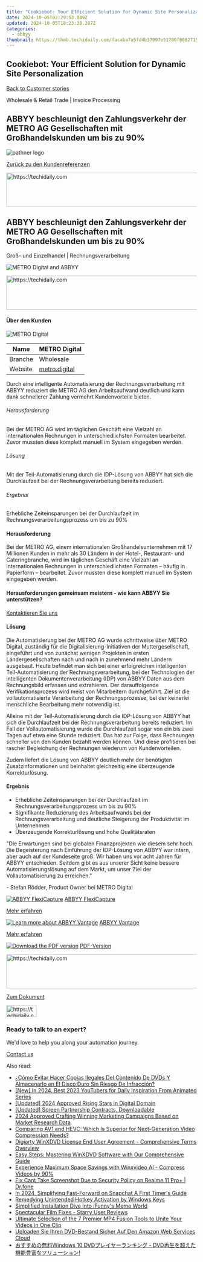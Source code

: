 ```yaml
---
title: "Cookiebot: Your Efficient Solution for Dynamic Site Personalization"
date: 2024-10-05T02:29:53.049Z
updated: 2024-10-05T18:23:38.287Z
categories:
  - abbyy
thumbnail: https://thmb.techidaily.com/facaba7a5fd4b37097e51780f00827156432b8b7f6935409750ab63148a1187d.jpg
---
```


## Cookiebot: Your Efficient Solution for Dynamic Site Personalization

[Back to Customer stories](https://tools.techidaily.com/abbyy/products/)

Wholesale & Retail Trade | Invoice Processing

## ABBYY beschleunigt den Zahlungsverkehr der METRO AG Gesellschaften mit Großhandelskunden um bis zu 90%

![pathner logo](https://content.abbyy.com/-/media/project/abbyy/abbyy/logos-white/de/183288.png?h=40&iar=0&w=120)

[Zurück zu den Kundenreferenzen](https://tools.techidaily.com/abbyy/products/)

<!-- affiliate ads begin -->
<a href="https://aligracehair.sjv.io/c/5597632/2080317/19272" target="_top" id="2080317">
  <img src="//a.impactradius-go.com/display-ad/19272-2080317" border="0" alt="https://techidaily.com" width="728" height="90"/>
</a>
<img height="0" width="0" src="https://aligracehair.sjv.io/i/5597632/2080317/19272" style="position:absolute;visibility:hidden;" border="0" />
<!-- affiliate ads end -->

## ABBYY beschleunigt den Zahlungsverkehr der METRO AG Gesellschaften mit Großhandelskunden um bis zu 90% 

Groß- und Einzelhandel | Rechnungsverarbeitung 

![METRO Digital and ABBYY](https://static4.abbyy.com/abbyycommedia/36403/metro-digital-1.jpg) 

<!-- affiliate ads begin -->
<a href="https://appsumo.8odi.net/c/5597632/2151855/7443" target="_top" id="2151855">
  <img src="//a.impactradius-go.com/display-ad/7443-2151855" border="0" alt="https://techidaily.com" width="728" height="90"/>
</a>
<img height="0" width="0" src="https://appsumo.8odi.net/i/5597632/2151855/7443" style="position:absolute;visibility:hidden;" border="0" />
<!-- affiliate ads end -->

#### Über den Kunden

![METRO Digital](https://static5.abbyy.com/abbyycommedia/36404/logo_metrodigital.png) 

| Name    | METRO Digital                           |
| ------- | --------------------------------------- |
| Branche | Wholesale                               |
| Website | [metro.digital](https://metro.digital/) |

Durch eine intelligente Automatisierung der Rechnungsverarbeitung mit ABBYY reduziert die METRO AG den Arbeitsaufwand deutlich und kann dank schnellerer Zahlung vermehrt Kundenvorteile bieten.

###### Herausforderung

Bei der METRO AG wird im täglichen Geschäft eine Vielzahl an internationalen Rechnungen in unterschiedlichsten Formaten bearbeitet. Zuvor mussten diese komplett manuell im System eingegeben werden.

###### Lösung

Mit der Teil-Automatisierung durch die IDP-Lösung von ABBYY hat sich die Durchlaufzeit bei der Rechnungsverarbeitung bereits reduziert.

###### Ergebnis

Erhebliche Zeiteinsparungen bei der Durchlaufzeit im Rechnungsverarbeitungsprozess um bis zu 90%

#### Herausforderung

Bei der METRO AG, einem internationalen Großhandelsunternehmen mit 17 Millionen Kunden in mehr als 30 Ländern in der Hotel-, Restaurant- und Cateringbranche, wird im täglichen Geschäft eine Vielzahl an internationalen Rechnungen in unterschiedlichsten Formaten – häufig in Papierform – bearbeitet. Zuvor mussten diese komplett manuell im System eingegeben werden.

#### Herausforderungen gemeinsam meistern - wie kann ABBYY Sie unterstützen?  

[Kontaktieren Sie uns](https://tools.techidaily.com/abbyy/products/) 

#### Lösung

Die Automatisierung bei der METRO AG wurde schrittweise über METRO Digital, zuständig für die Digitalisierung-Initiativen der Muttergesellschaft, eingeführt und von zunächst wenigen Projekten in ersten Ländergesellschaften nach und nach in zunehmend mehr Ländern ausgebaut. Heute befindet man sich bei einer erfolgreichen intelligenten Teil-Automatisierung der Rechnungsverarbeitung, bei der Technologien der intelligenten Dokumentenverarbeitung (IDP) von ABBYY Daten aus dem Rechnungsbild erfassen und extrahieren. Der darauffolgende Verifikationsprozess wird meist von Mitarbeitern durchgeführt. Ziel ist die vollautomatisierte Verarbeitung der Rechnungsprozesse, bei der keinerlei menschliche Bearbeitung mehr notwendig ist.

Alleine mit der Teil-Automatisierung durch die IDP-Lösung von ABBYY hat sich die Durchlaufzeit bei der Rechnungsverarbeitung bereits reduziert. Im Fall der Vollautomatisierung wurde die Durchlaufzeit sogar von ein bis zwei Tagen auf etwa eine Stunde reduziert. Das hat zur Folge, dass Rechnungen schneller von den Kunden bezahlt werden können. Und diese profitieren bei rascher Begleichung der Rechnungen wiederum von Kundenvorteilen.

Zudem liefert die Lösung von ABBYY deutlich mehr der benötigten Zusatzinformationen und beinhaltet gleichzeitig eine überzeugende Korrekturlösung.

#### Ergebnis

* Erhebliche Zeiteinsparungen bei der Durchlaufzeit im Rechnungsverarbeitungsprozess um bis zu 90%
* Signifikante Reduzierung des Arbeitsaufwands bei der Rechnungsverarbeitung und deutliche Steigerung der Produktivität im Unternehmen
* Überzeugende Korrekturlösung und hohe Qualitätsraten

 "Die Erwartungen sind bei globalen Finanzprojekten wie diesem sehr hoch. Die Begeisterung nach Einführung der IDP-Lösung von ABBYY war intern, aber auch auf der Kundeseite groß. Wir haben uns vor acht Jahren für ABBYY entschieden. Seitdem gibt es aus unserer Sicht keine bessere Automatisierungslösung auf dem Markt, um unser Ziel der Vollautomatisierung zu erreichen."

 \- Stefan Rödder, Product Owner bei METRO Digital

[![ABBYY FlexiCapture](https://static2.abbyy.com/abbyycommedia/21380/4-flexicapture.jpg)](https://tools.techidaily.com/abbyy/products/) [ABBYY FlexiCapture](https://tools.techidaily.com/abbyy/products/) 

[Mehr erfahren](https://tools.techidaily.com/abbyy/products/) 

[![Learn more about ABBYY Vantage](https://static4.abbyy.com/abbyycommedia/35821/vantage_360x162.jpg)](https://tools.techidaily.com/abbyy/products/) [ABBYY Vantage](https://tools.techidaily.com/abbyy/products/) 

[Mehr erfahren](https://tools.techidaily.com/abbyy/products/) 

[![Download the PDF version](https://static2.abbyy.com/abbyycommedia/29440/10c-ecclesia-cover3-360x162.jpg)](https://static1.abbyy.com/abbyycommedia/36476/customerstory-intelligentedokumentenverarbeitung-metro-digital-de.pdf "PDF-Version") [PDF-Version](https://static1.abbyy.com/abbyycommedia/36476/customerstory-intelligentedokumentenverarbeitung-metro-digital-de.pdf "PDF-Version") 

<!-- affiliate ads begin -->
<a href="https://appsumo.8odi.net/c/5597632/2137378/7443" target="_top" id="2137378">
  <img src="//a.impactradius-go.com/display-ad/7443-2137378" border="0" alt="https://techidaily.com" width="600" height="90"/>
</a>
<img height="0" width="0" src="https://appsumo.8odi.net/i/5597632/2137378/7443" style="position:absolute;visibility:hidden;" border="0" />
<!-- affiliate ads end -->

[Zum Dokument](https://static1.abbyy.com/abbyycommedia/36476/customerstory-intelligentedokumentenverarbeitung-metro-digital-de.pdf "PDF-Version") 

<!-- affiliate ads begin -->
<a href="https://25home.pxf.io/c/5597632/2148634/16836" target="_top" id="2148634">
  <img src="//a.impactradius-go.com/display-ad/16836-2148634" border="0" alt="https://techidaily.com" width="80" height="31"/>
</a>
<img height="0" width="0" src="https://25home.pxf.io/i/5597632/2148634/16836" style="position:absolute;visibility:hidden;" border="0" />
<!-- affiliate ads end -->

### Ready to talk to an expert?

We'd love to help you along your automation journey.

[Contact us](https://tools.techidaily.com/abbyy/products/)

<ins class="adsbygoogle"
     style="display:block"
     data-ad-format="autorelaxed"
     data-ad-client="ca-pub-7571918770474297"
     data-ad-slot="1223367746"></ins>

<ins class="adsbygoogle"
     style="display:block"
     data-ad-client="ca-pub-7571918770474297"
     data-ad-slot="8358498916"
     data-ad-format="auto"
     data-full-width-responsive="true"></ins>

<span class="atpl-alsoreadstyle">Also read:</span>
<div><ul>
<li><a href="https://discover-blog.techidaily.com/como-evitar-hacer-copias-ilegales-del-contenido-de-dvds-y-almacenarlo-en-el-disco-duro-sin-riesgo-de-infraccion/"><u>¿Cómo Evitar Hacer Copias Ilegales Del Contenido De DVDs Y Almacenarlo en El Disco Duro Sin Riesgo De Infracción?</u></a></li>
<li><a href="https://facebook-video-share.techidaily.com/new-in-2024-best-2023-youtubers-for-daily-inspiration-from-animated-series/"><u>[New] In 2024, Best 2023 YouTubers for Daily Inspiration From Animated Series</u></a></li>
<li><a href="https://youtube-data.techidaily.com/ed-2024-approved-rising-stars-in-digital-domain/"><u>[Updated] 2024 Approved Rising Stars in Digital Domain</u></a></li>
<li><a href="https://extra-support.techidaily.com/updated-screen-partnership-contracts-downloadable/"><u>[Updated] Screen Partnership Contracts, Downloadable</u></a></li>
<li><a href="https://extra-resources.techidaily.com/2024-approved-crafting-winning-marketing-campaigns-based-on-market-research-data/"><u>2024 Approved Crafting Winning Marketing Campaigns Based on Market Research Data</u></a></li>
<li><a href="https://discover-blog.techidaily.com/comparing-av1-and-hevc-which-is-superior-for-next-generation-video-compression-needs/"><u>Comparing AV1 and HEVC: Which Is Superior for Next-Generation Video Compression Needs?</u></a></li>
<li><a href="https://discover-blog.techidaily.com/digiarty-winxdvd-license-end-user-agreement-comprehensive-terms-overview/"><u>Digiarty WinXDVD License End User Agreement - Comprehensive Terms Overview</u></a></li>
<li><a href="https://discover-blog.techidaily.com/easy-steps-mastering-winxdvd-software-with-our-comprehensive-guide/"><u>Easy Steps: Mastering WinXDVD Software with Our Comprehensive Guide</u></a></li>
<li><a href="https://discover-blog.techidaily.com/experience-maximum-space-savings-with-winxvideo-ai-compress-videos-by-90/"><u>Experience Maximum Space Savings with Winxvideo AI - Compress Videos by 90%</u></a></li>
<li><a href="https://howto.techidaily.com/fix-cant-take-screenshot-due-to-security-policy-on-realme-11-proplus-drfone-by-drfone-fix-android-problems-fix-android-problems/"><u>Fix Cant Take Screenshot Due to Security Policy on Realme 11 Pro+ | Dr.fone</u></a></li>
<li><a href="https://extra-guidance.techidaily.com/in-2024-simplifying-fast-forward-on-snapchat-a-first-timers-guide/"><u>In 2024, Simplifying Fast-Forward on Snapchat A First Timer's Guide</u></a></li>
<li><a href="https://win11.techidaily.com/remedying-unintended-hotkey-activation-by-windows-keys/"><u>Remedying Unintended Hotkey Activation by Windows Keys</u></a></li>
<li><a href="https://fox-http.techidaily.com/simplified-installation-dive-into-ifunnys-meme-world/"><u>Simplified Installation Dive Into iFunny's Meme World</u></a></li>
<li><a href="https://data-wizards.techidaily.com/spectacular-film-fixes-starry-user-reviews/"><u>Spectacular Film Fixes - Starry User Reviews</u></a></li>
<li><a href="https://discover-blog.techidaily.com/ultimate-selection-of-the-7-premier-mp4-fusion-tools-to-unite-your-videos-in-one-clip/"><u>Ultimate Selection of the 7 Premier MP4 Fusion Tools to Unite Your Videos in One Clip</u></a></li>
<li><a href="https://discover-blog.techidaily.com/uploaden-sie-ihren-dvd-bestand-sicher-auf-den-amazon-web-services-cloud/"><u>Uploaden Sie Ihren DVD-Bestand Sicher Auf Den Amazon Web Services Cloud</u></a></li>
<li><a href="https://discover-blog.techidaily.com/1725289895220-windows-10-dvd-dvd/"><u>おすすめの無料Windows 10 DVDプレイヤーランキング - DVD再生を超えた機能豊富なソリューション!</u></a></li>
</ul></div>

